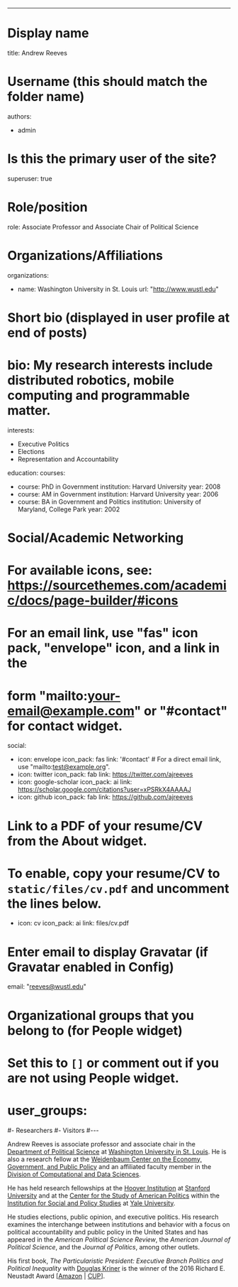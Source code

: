 ---
# Display name
title: Andrew Reeves

# Username (this should match the folder name)
authors:
- admin

# Is this the primary user of the site?
superuser: true

# Role/position
role: Associate Professor and Associate Chair of Political Science

# Organizations/Affiliations
organizations:
- name: Washington University in St. Louis
  url: "http://www.wustl.edu"

# Short bio (displayed in user profile at end of posts)
# bio: My research interests include distributed robotics, mobile computing and programmable matter.

interests:
- Executive Politics
- Elections
- Representation and Accountability

education:
  courses:
  - course: PhD in Government
    institution: Harvard University
    year: 2008
  - course: AM in Government
    institution: Harvard University
    year: 2006
  - course: BA in Government and Politics
    institution: University of Maryland, College Park
    year: 2002

# Social/Academic Networking
# For available icons, see: https://sourcethemes.com/academic/docs/page-builder/#icons
#   For an email link, use "fas" icon pack, "envelope" icon, and a link in the
#   form "mailto:your-email@example.com" or "#contact" for contact widget.
social:
- icon: envelope
  icon_pack: fas
  link: '#contact'  # For a direct email link, use "mailto:test@example.org".
- icon: twitter
  icon_pack: fab
  link: https://twitter.com/ajreeves
- icon: google-scholar
  icon_pack: ai
  link: https://scholar.google.com/citations?user=xPSRkX4AAAAJ
- icon: github
  icon_pack: fab
  link: https://github.com/ajreeves
# Link to a PDF of your resume/CV from the About widget.
# To enable, copy your resume/CV to `static/files/cv.pdf` and uncomment the lines below.
- icon: cv
  icon_pack: ai
  link: files/cv.pdf

# Enter email to display Gravatar (if Gravatar enabled in Config)
email: "reeves@wustl.edu"

# Organizational groups that you belong to (for People widget)
#   Set this to `[]` or comment out if you are not using People widget.
# user_groups:
#- Researchers
#- Visitors
#---

Andrew Reeves is associate professor and associate chair in the [Department of Political Science](http://polisci.wustl.edu) at [Washington University in St. Louis](http://www.wustl.edu). He is also a research fellow at the [Weidenbaum Center on the Economy, Government, and Public Policy](http://wc.wustl.edu) and an affiliated faculty member in the [Division of Computational and Data Sciences](https://datasciences.wustl.edu).

He has held research fellowships at the [Hoover Institution](https://www.hoover.org) at [Stanford University](https://stanford.edu) and at the [Center for the Study of American Politics](https://csap.yale.edu) within the [Institution for Social and Policy Studies](https://isps.yale.edu) at [Yale University](https://yale.edu).

He studies elections, public opinion, and executive politics. His research examines the interchange between institutions and behavior with a focus on political accountability and public policy in the United States and has appeared in the _American Political Science Review_, the _American Journal of Political Science_, and the _Journal of Politics_, among other outlets.

His first book, _The Particularistic President: Executive Branch Politics and Political Inequality_ with [Douglas Kriner](http://blogs.cornell.edu/kriner/) is the winner of the 2016 Richard E. Neustadt Award [[Amazon](https://www.amazon.com/Douglas-L-Kriner/dp/1107616816/) | [CUP](https://www.cambridge.org/core/books/particularistic-president/1C2686B436BCBFAB3D46EDBD7C2A17C3)].

